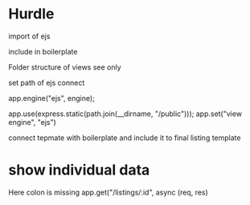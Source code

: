 # Hurdle

import of ejs

include in boilerplate

Folder structure of views see only

set path of ejs connect

app.engine("ejs", engine);

app.use(express.static(path.join(\_\_dirname, "/public")));
app.set("view engine", "ejs")

connect tepmate with boilerplate and include it to final listing template

# show individual data

Here colon is missing
app.get("/listings/:id", async (req, res)
